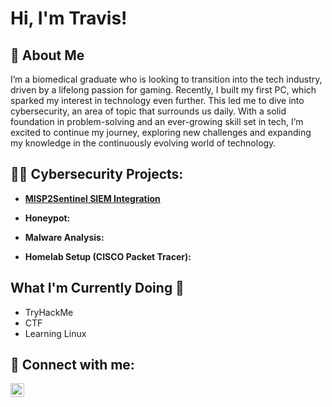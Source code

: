 <h1>Hi, I'm Travis! 

<h2>🙋 About Me</h2>

I’m a biomedical graduate who is looking to transition into the tech industry, driven by a lifelong passion for gaming. Recently, I built my first PC, which sparked my interest in technology even further. This led me to dive into cybersecurity, an area of topic that surrounds us daily. With a solid foundation in problem-solving and an ever-growing skill set in tech, I’m excited to continue my journey, exploring new challenges and expanding my knowledge in the continuously evolving world of technology.

<h2>👨‍💻 Cybersecurity Projects:</h2>

- <b>[MISP2Sentinel SIEM Integration](https://github.com/TravisNW/MISP2Sentinel-SIEM-Integration)</b>
 
- <b>Honeypot:</b>

- <b>Malware Analysis:</b>

- <b>Homelab Setup (CISCO Packet Tracer):</b>


<h2>What I'm Currently Doing 🚶</h2>

- TryHackMe 
- CTF
- Learning Linux 

<h2> 🤳 Connect with me:</h2>

[<img align="left" alt="JoshMadakor | LinkedIn" width="22px" src="https://cdn.jsdelivr.net/npm/simple-icons@v3/icons/linkedin.svg" />][linkedin]

[linkedin]: www.linkedin.com/in/travis-n-waddington
